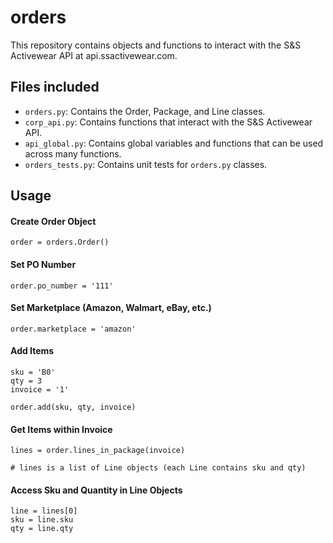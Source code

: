# orders

This repository contains objects and functions to interact with the S&S Activewear API at api.ssactivewear.com.

## Files included

- `orders.py`: Contains the Order, Package, and Line classes.
- `corp_api.py`: Contains functions that interact with the S&S Activewear API.
- `api_global.py`: Contains global variables and functions that can be used across many functions. 
- `orders_tests.py`: Contains unit tests for `orders.py` classes.

## Usage

#### Create Order Object

```
order = orders.Order()
```

#### Set PO Number

```
order.po_number = '111'
```

#### Set Marketplace (Amazon, Walmart, eBay, etc.)

```
order.marketplace = 'amazon'
```

#### Add Items

```
sku = 'B0'
qty = 3
invoice = '1'

order.add(sku, qty, invoice)
```

#### Get Items within Invoice

```
lines = order.lines_in_package(invoice)

# lines is a list of Line objects (each Line contains sku and qty)
```

#### Access Sku and Quantity in Line Objects

```
line = lines[0]
sku = line.sku
qty = line.qty
```

